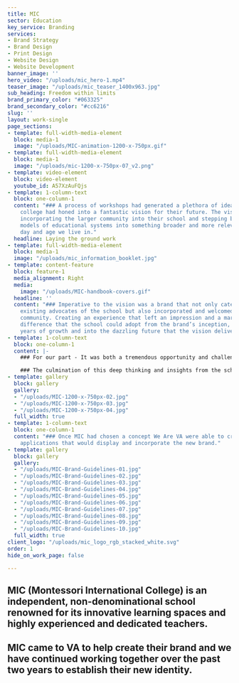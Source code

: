 ```yaml
---
title: MIC
sector: Education
key_service: Branding
services:
- Brand Strategy
- Brand Design
- Print Design
- Website Design
- Website Development
banner_image: ''
hero_video: "/uploads/mic_hero-1.mp4"
teaser_image: "/uploads/mic_teaser_1400x963.jpg"
sub_heading: Freedom within limits
brand_primary_color: "#063325"
brand_secondary_color: "#cc6216"
slug: ''
layout: work-single
page_sections:
- template: full-width-media-element
  block: media-1
  image: "/uploads/MIC-animation-1200-x-750px.gif"
- template: full-width-media-element
  block: media-1
  image: "/uploads/mic-1200-x-750px-07_v2.png"
- template: video-element
  block: video-element
  youtube_id: A57XzAuFQjs
- template: 1-column-text
  block: one-column-1
  content: "### A process of workshops had generated a plethora of ideas which the
    college had honed into a fantastic vision for their future. The vision was grand,
    incorporating the larger community into their school and stepping beyond traditional
    models of educational systems into something broader and more relevant to the
    day and age we live in."
  headline: Laying the ground work
- template: full-width-media-element
  block: media-1
  image: "/uploads/mic_information_booklet.jpg"
- template: content-feature
  block: feature-1
  media_alignment: Right
  media:
    image: "/uploads/MIC-handbook-covers.gif"
  headline: ''
  content: "### Imperative to the vision was a brand that not only catered to the
    existing advocates of the school but also incorporated and welcomed the larger
    community. Creating an experience that left an impression and a marked point of
    difference that the school could adopt from the brand’s inception, through the
    years of growth and into the dazzling future that the vision delivers."
- template: 1-column-text
  block: one-column-1
  content: |-
    ### For our part - It was both a tremendous opportunity and challenge. With the vision to guide us and access to staff, students and the school’s thought leaders, VA started with design thinking workshops, developing users and honing in on brand archetypes.

    ### The culmination of this deep thinking and insights from the school community, allowed us to lay a logical but also imaginative framework with which to create four concepts for presentation. Each concept had it's own relevant story and catered to the history of the school as well as offering flexibility to carry it into the future.
- template: gallery
  block: gallery
  gallery:
  - "/uploads/MIC-1200-x-750px-02.jpg"
  - "/uploads/MIC-1200-x-750px-03.jpg"
  - "/uploads/MIC-1200-x-750px-04.jpg"
  full_width: true
- template: 1-column-text
  block: one-column-1
  content: "### Once MIC had chosen a concept We Are VA were able to create the practical
    applications that would display and incorporate the new brand."
- template: gallery
  block: gallery
  gallery:
  - "/uploads/MIC-Brand-Guidelines-01.jpg"
  - "/uploads/MIC-Brand-Guidelines-02.jpg"
  - "/uploads/MIC-Brand-Guidelines-03.jpg"
  - "/uploads/MIC-Brand-Guidelines-04.jpg"
  - "/uploads/MIC-Brand-Guidelines-05.jpg"
  - "/uploads/MIC-Brand-Guidelines-06.jpg"
  - "/uploads/MIC-Brand-Guidelines-07.jpg"
  - "/uploads/MIC-Brand-Guidelines-08.jpg"
  - "/uploads/MIC-Brand-Guidelines-09.jpg"
  - "/uploads/MIC-Brand-Guidelines-10.jpg"
  full_width: true
client_logo: "/uploads/mic_logo_rgb_stacked_white.svg"
order: 1
hide_on_work_page: false

---
```

## MIC (Montessori International College) is an independent, non-denominational school renowned for its innovative learning spaces and highly experienced and dedicated teachers.

## MIC came to VA to help create their brand and we have continued working together over the past two years to establish their new identity.